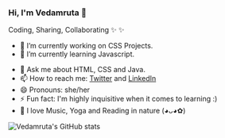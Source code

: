 ### Hi, I'm Vedamruta 👋
Coding, Sharing, Collaborating :sparkles: :sparkles: 
<!--
**vedamruta/vedamruta** is a ✨ _special_ ✨ repository because its `README.md` (this file) appears on your GitHub profile.

Here are some ideas to get you started:
-->
- 🔭 I’m currently working on CSS Projects.
- 🌱 I’m currently learning Javascript.<!--- 👯 I’m looking to collaborate on ...-->
<!--- 🤔 I’m looking for help with ...-->
- 💬 Ask me about HTML, CSS and Java.
- 📫 How to reach me: [Twitter](https://twitter.com/Vedamruta_U?t=TUGmHev7btD3jeYPGkt_9Q&s=09) and [LinkedIn](https://www.linkedin.com/in/vedamruta-udavant-0b993411b)
- 😄 Pronouns: she/her
- ⚡ Fun fact: I'm highly inquisitive when it comes to learning :)
- 🦋 I love Music, Yoga and Reading in nature (⁠◕⁠ᴗ⁠◕⁠✿⁠)

![Vedamruta's GitHub stats](https://github-readme-stats.vercel.app/api?username=vedamruta&theme=omni&show_icons=true)
<!--START_SECTION:activity-->
